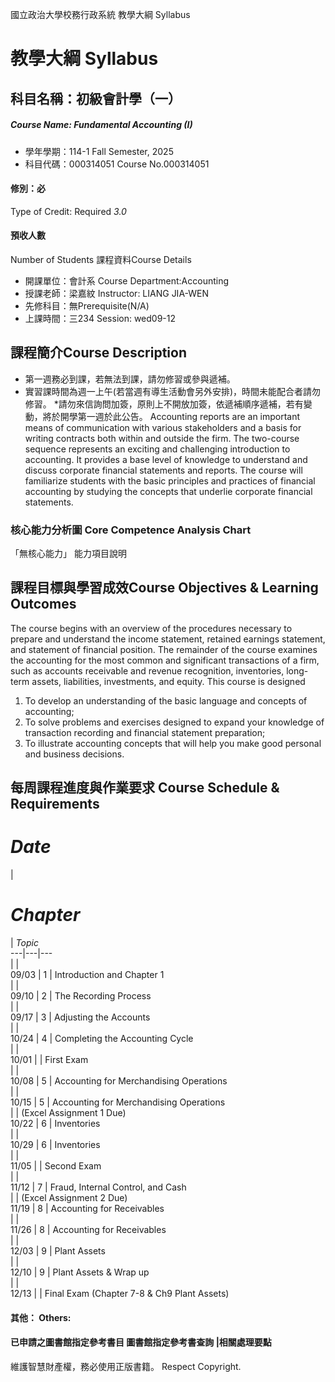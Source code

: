 國立政治大學校務行政系統 教學大綱 Syllabus
# 教學大綱 Syllabus
##  科目名稱：初級會計學（一）
#####  Course Name: Fundamental Accounting (I)
  * 學年學期：114-1 Fall Semester, 2025 
  * 科目代碼：000314051 Course No.000314051
#### 修別：必
Type of Credit: Required 
_3.0_
#### 預收人數
Number of Students
課程資料Course Details
  * 開課單位：會計系 Course Department:Accounting 
  * 授課老師：梁嘉紋 Instructor: LIANG JIA-WEN 
  * 先修科目：無Prerequisite(N/A)
  * 上課時間：三234 Session: wed09-12
##  課程簡介Course Description
* 第一週務必到課，若無法到課，請勿修習或參與遞補。
* 實習課時間為週一上午(若當週有導生活動會另外安排)，時間未能配合者請勿修習。
*請勿來信詢問加簽，原則上不開放加簽，依遞補順序遞補，若有變動，將於開學第一週於此公告。
Accounting reports are an important means of communication with various stakeholders and a basis for writing contracts both within and outside the firm. The two-course sequence represents an exciting and challenging introduction to accounting. It provides a base level of knowledge to understand and discuss corporate financial statements and reports. The course will familiarize students with the basic principles and practices of financial accounting by studying the concepts that underlie corporate financial statements. 
###  核心能力分析圖 Core Competence Analysis Chart
「無核心能力」 
能力項目說明
##  課程目標與學習成效Course Objectives & Learning Outcomes 
The course begins with an overview of the procedures necessary to prepare and understand the income statement, retained earnings statement, and statement of financial position. The remainder of the course examines the accounting for the most common and significant transactions of a firm, such as accounts receivable and revenue recognition, inventories, long-term assets, liabilities, investments, and equity. This course is designed 
  1. To develop an understanding of the basic language and concepts of accounting;
  2. To solve problems and exercises designed to expand your knowledge of transaction recording and financial statement preparation;
  3. To illustrate accounting concepts that will help you make good personal and business decisions.
##  每周課程進度與作業要求 Course Schedule & Requirements
# _Date_
| 
# _Chapter_
|  _Topic_  
---|---|---  
|  |   
09/03 |  1 |  Introduction and Chapter 1  
|  |   
09/10 |  2 |  The Recording Process  
|  |   
09/17 |  3 |  Adjusting the Accounts  
|  |   
10/24 |  4 |  Completing the Accounting Cycle   
|  |   
10/01 |  |  First Exam  
|  |   
10/08 |  5 |  Accounting for Merchandising Operations  
|  |   
10/15 |  5 |  Accounting for Merchandising Operations  
|  |  (Excel Assignment 1 Due)  
10/22 |  6 |  Inventories  
|  |   
10/29 |  6 |  Inventories  
|  |   
11/05 |  |  Second Exam  
|  |   
11/12 |  7 |  Fraud, Internal Control, and Cash  
|  |  (Excel Assignment 2 Due)  
11/19 |  8 |  Accounting for Receivables  
|  |   
11/26 |  8 |  Accounting for Receivables  
|  |   
12/03 |  9 |  Plant Assets  
|  |   
12/10 |  9 |  Plant Assets & Wrap up  
|  |   
12/13 |  |  Final Exam (Chapter 7-8 & Ch9 Plant Assets)  
####  其他： Others:
####  已申請之圖書館指定參考書目  圖書館指定參考書查詢 |相關處理要點
維護智慧財產權，務必使用正版書籍。 Respect Copyright.